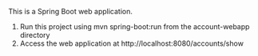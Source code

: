This is a Spring Boot web application.
1. Run this project using mvn spring-boot:run from the account-webapp directory
2. Access the web application at http://localhost:8080/accounts/show
